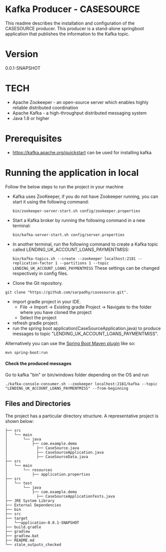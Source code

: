 # Kafka Producer - CASESOURCE
This readme describes the installation and configuration of the CASESOURCE producer.
This producer is a stand-alone springboot application that publishes the information to the Kafka topic.

# Version
0.0.1-SNAPSHOT

# TECH
- Apache Zookeeper - an open-source server which enables highly reliable distributed coordination
- Apache Kafka - a high-throughput distributed messaging system
- Java 1.8 or higher

# Prerequisites
- https://kafka.apache.org/quickstart can be used for installing kafka

# Running the application in local
Follow the below steps to run the project in your machine
- Kafka uses ZooKeeper, if you do not have Zookeeper running, you can start it using the following command:
  
  `bin/zookeeper-server-start.sh config/zookeeper.properties`
- Start a Kafka broker by running the following command in a new terminal:
  
  `bin/kafka-server-start.sh config/server.properties`
- In another terminal, run the following command to create a Kafka topic called LENDING_UK_ACCOUNT_LOANS_PAYMENTMISS:
  
  `bin/kafka-topics.sh --create --zookeeper localhost:2181 --replication-factor 1 --partitions 1 --topic LENDING_UK_ACCOUNT_LOANS_PAYMENTMISS`
These settings can be changed respectively in config files.

 - Clone the Git repository.
 ```shell
 git clone "https://github.com/sarpadhy/casesource.git".
 ```
 - import gradle project in your IDE.
   - File -> Import -> Existing gradle Project -> Navigate to the folder where you have cloned the project
   - Select the project
 - refresh gradle project.
 - run the spring boot application(CaseSourceApplication.java) to produce messages to topic      "LENDING_UK_ACCOUNT_LOANS_PAYMENTMISS".
 
 Alternatively you can use the [Spring Boot Maven plugin](https://docs.spring.io/spring-boot/docs/current/reference/html/build-tool-plugins-maven-plugin.html) like so:

```shell
mvn spring-boot:run
```
 
 #### Check the produced messages
 Go to kafka "bin" or bin/windows folder depending on the OS and run
 ```shell
 ./kafka-console-consumer.sh --zookeeper localhost:2181/kafka --topic "LENDING_UK_ACCOUNT_LOANS_PAYMENTMISS" --from-beginning
 ```
 ## Files and Directories

The project has a particular directory structure. A representative project is shown below:

```
├── src
│   └── main
│       └── java
│           ├── com.example.demo
│             ├── CaseSource.java
│             ├── CaseSourceApplication.java
│             ├── CaseSourceData.java
├── src
│   └── main
│       └── resources
│           ├── application.properties
├── src
│   └── test
│       └── java
│           ├── com.example.demo
│             ├── CaseSourceApplicationTests.java
├── JRE System Library
├── External Dependencies
├── bin
├── src
├── target
│   └──application-0.0.1-SNAPSHOT
├── build.gradle
├── gradlew
├── gradlew.bat
├── README.md
└── stale_outputs_checked
```
 
